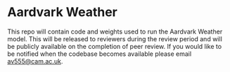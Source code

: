# Aardvark Weather

This repo will contain code and weights used to run the Aardvark Weather model. This will be released to 
reviewers during the review period and will be publicly available on the completion of peer review. 
If you would like to be notified when the codebase becomes available please email av555@cam.ac.uk. 
